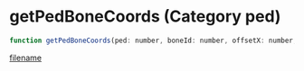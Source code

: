 # getPedBoneCoords (Category ped)

```js
function getPedBoneCoords(ped: number, boneId: number, offsetX: number, offsetY: number, offsetZ: number): Vector3
```

[filename](getPedBoneCoords_m.md ':include')